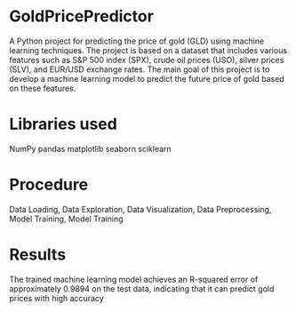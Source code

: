 # GoldPricePredictor

A Python project for predicting the price of gold (GLD) using machine learning techniques. The project is based on a dataset that includes various features such as S&P 500 index (SPX), crude oil prices (USO), silver prices (SLV), and EUR/USD exchange rates. The main goal of this project is to develop a machine learning model to predict the future price of gold based on these features.

# Libraries used
NumPy
pandas
matplotlib
seaborn
sciklearn

# Procedure
Data Loading, Data Exploration, Data Visualization, Data Preprocessing, Model Training, Model Training

# Results
The trained machine learning model achieves an R-squared error of approximately 0.9894 on the test data, indicating that it can predict gold prices with high accuracy
